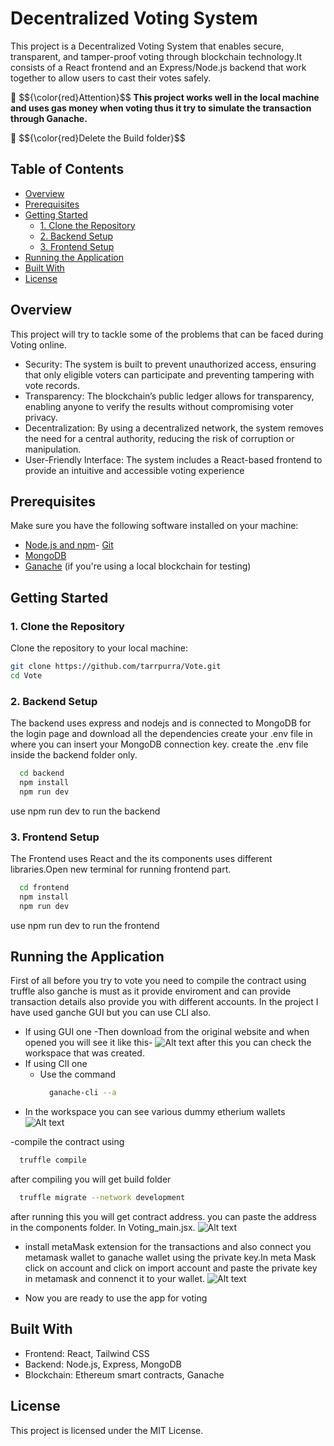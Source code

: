 # Decentralized Voting System
This project is a Decentralized Voting System that enables secure, transparent, and tamper-proof voting through blockchain technology.It consists of a React frontend and an Express/Node.js backend that work together to allow users to cast their votes safely.
<p>🚨 $${\color{red}Attention}$$ <b>This project  works well in the local machine and uses gas money when voting thus it try to simulate the transaction through Ganache.</b></p>
🚨 $${\color{red}Delete the Build folder}$$ 

## Table of Contents

- [Overview](#overview)
- [Prerequisites](#prerequisites)
- [Getting Started](#getting-started)
  - [1. Clone the Repository](#1-clone-the-repository)
  - [2. Backend Setup](#2-backend-setup)
  - [3. Frontend Setup](#3-frontend-setup)
- [Running the Application](#running-the-application)
- [Built With](#built-with)
- [License](#license)

## Overview
This project will try to tackle some of the problems that can be faced during Voting online.
- Security: The system is built to prevent unauthorized access, ensuring that only eligible voters can participate and preventing tampering with vote records.
- Transparency: The blockchain’s public ledger allows for transparency, enabling anyone to verify the results without compromising voter privacy.
- Decentralization: By using a decentralized network, the system removes the need for a central authority, reducing the risk of corruption or manipulation.
- User-Friendly Interface: The system includes a React-based frontend to provide an intuitive and accessible voting experience

## Prerequisites

Make sure you have the following software installed on your machine:
- [Node.js and npm](https://nodejs.org/)- [Git](https://git-scm.com/)
- [MongoDB](https://www.mongodb.com/)
- [Ganache](https://trufflesuite.com/ganache/) (if you're using a local blockchain for testing)

## Getting Started

### 1. Clone the Repository

Clone the repository to your local machine:
```bash 
git clone https://github.com/tarrpurra/Vote.git
cd Vote
```

### 2. Backend Setup
<p>
The backend uses express and nodejs and is connected to MongoDB for the login page and download all the dependencies
create your .env file in where you can insert your MongoDB connection key. create the .env file inside the backend folder only.
</p>

```bash
  cd backend
  npm install
  npm run dev
```
use npm run dev to run the backend

### 3. Frontend Setup
The Frontend uses React and the its components uses different libraries.Open new terminal for running frontend part.
```bash
  cd frontend
  npm install
  npm run dev
```
use npm run dev to run the frontend


## Running the Application
First of all before you try to vote you need to compile the contract using truffle also ganche is must as it provide enviroment and can provide transaction details also provide you with different accounts. In the project I have used ganche GUI but you can use CLI also.
- If using GUI one
  -Then download from the original website and when opened you will see it like this-
  ![Alt text](https://assets.digitalocean.com/articles/alligator/boo.svg "a title")
after this you can check the workspace that was created.
- If using ClI one
   - Use the command
     ```bash
       ganache-cli --a
     ```
- In the workspace you can see various dummy etherium wallets
    ![Alt text](https://assets.digitalocean.com/articles/alligator/boo.svg "a title")

-compile the contract using 
```bash
  truffle compile
```
after compiling you will get build folder 
```bash
  truffle migrate --network development
```
after running this you will get contract address.
you can paste the address in the components folder. In Voting_main.jsx.
     ![Alt text](https://assets.digitalocean.com/articles/alligator/boo.svg "a title")

  - install metaMask extension  for the transactions and also connect you metamask wallet to ganache wallet using the private key.In meta Mask click on account and click on import account and paste the private key in metamask and connenct it to your wallet. 
     ![Alt text](https://assets.digitalocean.com/articles/alligator/boo.svg "a title")
    
- Now you are ready to use the app for voting


## Built With

- Frontend: React, Tailwind CSS
- Backend: Node.js, Express, MongoDB
- Blockchain: Ethereum smart contracts, Ganache

## License

This project is licensed under the MIT License.
